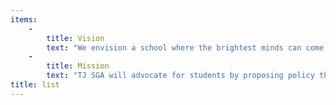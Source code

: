 ```yaml
---
items:
    -
        title: Vision
        text: "We envision a school where the brightest minds can come together to research, create, and explore, stretching beyond the limits of the classroom in expressing diverse cultures, fostering a sense of community, and creating social impact.\r\n"
    -
        title: Mission
        text: "TJ SGA will advocate for students by proposing policy that improves student experience, working with organizations to provide academic and personal support to students, and organizing innovative events to foster a sense colonial spirit. We want to serve the needs of the student body, and will therefore be transparent and approachable by encouraging the student body to voice their concerns and making SGA documents publicly accessible. Ultimately, we aim to make TJHSST a place where every student has the opportunity and resources to make the most of their four years here.\r\n"
title: list
---
```


